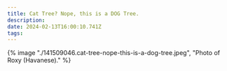 ```yaml
---
title: Cat Tree? Nope, this is a DOG Tree.
description: 
date: 2024-02-13T16:00:10.741Z
tags: 
---
```

{% image "./141509046.cat-tree-nope-this-is-a-dog-tree.jpeg", "Photo of Roxy (Havanese)." %}